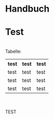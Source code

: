 # Handbuch #

<h1>Test</h1>
<br>
Tabelle:
<table>
  <tr><th>test</th><th>test</th><th>test</th></tr>
  <tr><td>test</td><td>test</td><td>test</td></tr>
  <tr><td>test</td><td>test</td><td>test</td></tr>
  <tr><td>test</td><td>test</td><td>test</td></tr>
</table>

<br>
<br>
TEST
